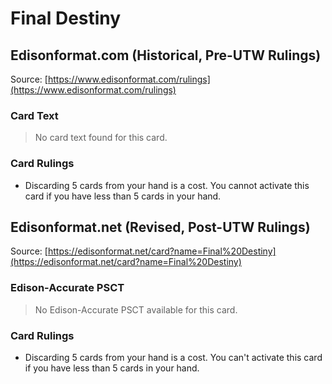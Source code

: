 # Final Destiny

## Edisonformat.com (Historical, Pre-UTW Rulings)

Source: [https://www.edisonformat.com/rulings](https://www.edisonformat.com/rulings)

### Card Text

> No card text found for this card.

### Card Rulings

*   Discarding 5 cards from your hand is a cost. You cannot activate this card if you have less than 5 cards in your hand.

## Edisonformat.net (Revised, Post-UTW Rulings)

Source: [https://edisonformat.net/card?name=Final%20Destiny](https://edisonformat.net/card?name=Final%20Destiny)

### Edison-Accurate PSCT

> No Edison-Accurate PSCT available for this card.

### Card Rulings

*   Discarding 5 cards from your hand is a cost. You can't activate this card if you have less than 5 cards in your hand.
            